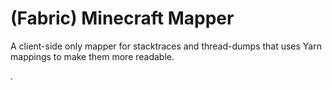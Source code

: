 # (Fabric) Minecraft Mapper
A client-side only mapper for stacktraces and thread-dumps that uses
Yarn mappings to make them more readable.

.
